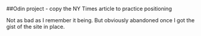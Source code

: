 ##Odin project - copy the NY Times article to practice positioning

Not as bad as I remember it being.  But obviously abandoned once I got the gist of the site in place.
